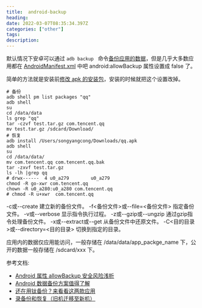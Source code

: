 ```yaml
---
title:  android-backup
heading: 
date: 2022-03-07T08:35:34.397Z
categories: ["other"]
tags: 
description: 
---
```


默认情况下安卓可以通过 `adb backup ` 命令[备份应用的数据](https://blog.csdn.net/qq_41730930/article/details/88074992)，但是几乎大多数应用都在 [AndroidManifest.xml](https://segmentfault.com/a/1190000002590577) 中吧 android:allowBackup 属性设置成 false 了。

简单的方法就是安装前[修改 apk 的安装包](https://forum.xda-developers.com/t/guide-how-to-enable-adb-backup-for-any-app-changing-android-allowbackup.3495117/)，安装的时候就把这个设置改掉。

```
# 备份
adb shell pm list packages "qq"
adb shell
su
cd /data/data 
ls grep "qq"
tar -czvf test.tar.gz com.tencent.qq
mv test.tar.gz /sdcard/Download/
# 恢复
adb install /Users/songyangcong/Downloads/qq.apk
adb shell
su
cd /data/data/
mv com.tencent.qq com.tencent.qq.bak
tar -zxvf test.tar.gz
ls -lh |grep qq                                         
# drwx------  4 u0_a279        u0_a279   
chmod -R go-xwr com.tencent.qq
chown -R u0_a280:u0_a280 com.tencent.qq
# chmod -R u+xwr  com.tencent.qq

```



-c或--create 建立新的备份文件。
-f<备份文件>或--file=<备份文件> 指定备份文件。
-v或--verbose 显示指令执行过程。
-z或--gzip或--ungzip 通过gzip指令处理备份文件。
-x或--extract或--get 从备份文件中还原文件。
-C<目的目录>或--directory=<目的目录> 切换到指定的目录。


应用内的数据仅应用能访问，一般存储在 /data/data/app_packge_name 下，公开的数据一般存储在 /sdcard/xxx 下。





参考文档:
- [Android 属性 allowBackup 安全风险浅析](https://segmentfault.com/a/1190000002590577)
- [Android 数据备份方案值得了解](https://sspai.com/post/54075)
- [还在用钛备份？来看看这两款应用](https://sspai.com/post/60521)
- [录备份和恢复（旧机迁移至新机）](https://blog.csdn.net/qq_41730930/article/details/99314231)
